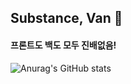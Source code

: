 ## Substance, Van 🔑

#### 프론트도 백도 모두 진배없음!

![Anurag's GitHub stats](https://github-readme-stats.vercel.app/api?username=Vansubstance&show_icons=true&theme=radical)

<!--
**VanSubstance/Vansubstance** is a ✨ _special_ ✨ repository because its `README.md` (this file) appears on your GitHub profile.

Here are some ideas to get you started:

- 🔭 I’m currently working on ...
- 🌱 I’m currently learning ...
- 👯 I’m looking to collaborate on ...
- 🤔 I’m looking for help with ...
- 💬 Ask me about ...
- 📫 How to reach me: ...
- 😄 Pronouns: ...
- ⚡ Fun fact: ...
-->
